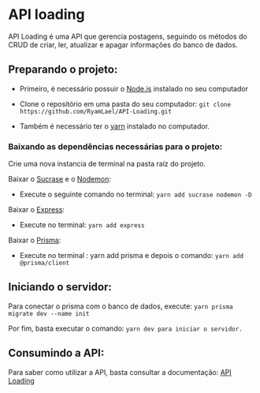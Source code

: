 # API loading 

API Loading é uma API que gerencia postagens, seguindo os métodos do CRUD de criar, ler, atualizar e apagar informações do banco de dados.

## Preparando o projeto:

- Primeiro, é necessário possuir o [Node.js](https://nodejs.org/en) instalado no seu computador

- Clone o repositório em uma pasta do seu computador: `git clone https://github.com/RyamLael/API-Loading.git`

- Também é necessário ter o [yarn](https://yarnpkg.com/) instalado no computador.

### Baixando as dependências necessárias para o projeto:
Crie uma nova instancia de terminal na pasta raíz do projeto.

Baixar o [Sucrase](https://sucrase.io/) e o [Nodemon](https://sucrase.io/):
- Execute o seguinte comando no terminal: `yarn add sucrase nodemon -D`

Baixar o [Express](https://expressjs.com/):
- Execute no terminal: `yarn add express`

Baixar o [Prisma](https://www.prisma.io/): 
- Execute no terminal : yarn add prisma e depois o comando: `yarn add @prisma/client`

## Iniciando o servidor: 
Para conectar o prisma com o banco de dados, execute: `yarn prisma migrate dev --name init`

Por fim, basta executar o comando: `yarn dev para iniciar o servidor.`

## Consumindo a API:
Para saber como utilizar a API, basta consultar a documentação: [API Loading](https://documenter.getpostman.com/view/35177931/2sA3Qqgstc)
